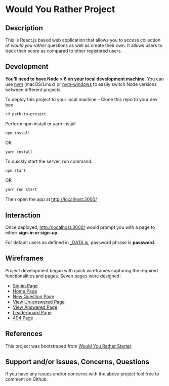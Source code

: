 # Would You Rather Project

## Description

This is React.js based web application that allows you to access collection of _would you rather_ questions as well as create their own. It allows users to track their score as compared to other registered users.

## Development

**You’ll need to have Node > 6 on your local development machine**. You can use [nvm](https://github.com/creationix/nvm#installation) (macOS/Linux) or [nvm-windows](https://github.com/coreybutler/nvm-windows#node-version-manager-nvm-for-windows) to easily switch Node versions between different projects.

To deploy this project to your local machine - Clone this repo to your dev box

```sh
cd path-to-project
```

Perform npm install or yarn install

```sh
npm install
```

OR

```sh
yarn install
```

To quickly start the server, run command:

```sh
npm start
```

OR

```sh
yarn run start
```

Then open the app at [http://localhost:3000/](http://localhost:3000/)

## Interaction

Once deployed, [http://localhost:3000/](http://localhost:3000/) would prompt you with a page to either **sign-in or sign-up.**

For default users as defined in [_DATA.js](src/utils/_DATA.js), password phrase is **password**.

## Wireframes

Project development began with quick wireframes capturing the required functionalities and pages. Seven pages were designed:

- [Signin Page](https://ninjamock.com/s/F1MCTSx)
- [Home Page](https://ninjamock.com/s/F1MCTSx)
- [New Question Page](https://ninjamock.com/s/F1MCTSx)
- [View Un-answered Page](https://ninjamock.com/s/F1MCTSx)
- [View Answered Page](https://ninjamock.com/s/F1MCTSx)
- [Leaderboard Page](https://ninjamock.com/s/F1MCTSx)
- [404 Page](https://ninjamock.com/s/F1MCTSx)

## References

This project was bootstraped from [Would You Rather Starter](https://github.com/udacity/reactnd-project-would-you-rather-starter).

## Support and/or Issues, Concerns, Questions

If you have any issues and/or concerns with the above project feel free to comment on Github.
